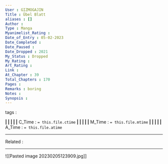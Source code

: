 ```yaml
---
User : GIZMOGAJIN
Title : Übel Blatt
aliases : []
Author : 
Type : Manga
Myanimelist_Rating : 
Date_of_Entry : 05-02-2023 
Date_Completed : 
Date_Paused : 
Date_Dropped : 2021
My_Status : Dropped
My_Rating : 
Art_Rating : 
Link : 
At_Chapter : 39
Total_Chapters : 170
Pages : 
Remarks : boring
Notes : 
Synopsis : 
---
```

 tags : 

**|  |  |  |  |** C_Time : `= this.file.ctime` **|  |  |  |  |** M_Time : `= this.file.mtime` **|  |  |  |  |** A_Time : `= this.file.atime` 

---
Related : 

---
![[Pasted image 20230205123909.jpg]]